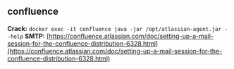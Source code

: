 ## confluence

**Crack:** `docker exec -it confluence java -jar /opt/atlassian-agent.jar --help`
**SMTP:** [https://confluence.atlassian.com/doc/setting-up-a-mail-session-for-the-confluence-distribution-6328.html](https://confluence.atlassian.com/doc/setting-up-a-mail-session-for-the-confluence-distribution-6328.html)
